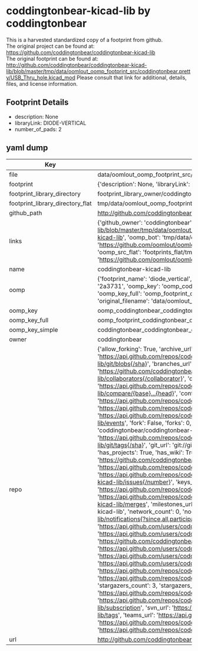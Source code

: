 # coddingtonbear-kicad-lib by coddingtonbear  
This is a harvested standardized copy of a footprint from github.  
The original project can be found at:  
https://github.com/coddingtonbear/coddingtonbear-kicad-lib  
The original footprint can be found at:
http://github.com/coddingtonbear/coddingtonbear-kicad-lib/blob/master/tmp/data/oomlout_oomp_footprint_src/coddingtonbear.pretty/USB_Thru_hole.kicad_mod
Please consult that link for additional, details, files, and license information.  
## Footprint Details
* description: None  
* libraryLink: DIODE-VERTICAL  
* number_of_pads: 2  
## yaml dump  
| Key | Value |  
| --- | --- |  
| file | data/oomlout_oomp_footprint_src/coddingtonbear-kicad-lib/coddingtonbear.pretty/DIODE-VERTICAL.kicad_mod |  
| footprint | {'description': None, 'libraryLink': 'DIODE-VERTICAL', 'number_of_pads': 2} |  
| footprint_library_directory | footprint_library_owner/coddingtonbear_coddingtonbear-kicad-lib |  
| footprint_library_directory_flat | tmp/data/oomlout_oomp_footprint_src/footprints_flat/coddingtonbear_coddingtonbear_diode_vertical/working |  
| github_path | http://github.com/coddingtonbear/coddingtonbear-kicad-lib/blob/master/tmp/data/oomlout_oomp_footprint_src/coddingtonbear.pretty/DIODE-VERTICAL.kicad_mod |  
| links | {'github_owner': 'coddingtonbear', 'github_repo_name': 'coddingtonbear-kicad-lib', 'github_src': 'http://github.com/coddingtonbear/coddingtonbear-kicad-lib/blob/master/tmp/data/oomlout_oomp_footprint_src/coddingtonbear.pretty/USB_Thru_hole.kicad_mod', 'github_src_repo': 'https://github.com/coddingtonbear/coddingtonbear-kicad-lib', 'oomp_bot': 'tmp/data/oomlout_oomp_footprint_src/footprints/coddingtonbear_coddingtonbear_diode_vertical/working', 'oomp_bot_github': 'https://github.com/oomlout/oomlout_oomp_footprint_bot/tree/main/tmp/data/oomlout_oomp_footprint_src/footprints/coddingtonbear_coddingtonbear_diode_vertical/working', 'oomp_src_flat': 'footprints_flat/tmp/data/oomlout_oomp_footprint_src/footprints_flat/coddingtonbear_coddingtonbear_diode_vertical/working', 'oomp_src_flat_github': 'https://github.com/oomlout/oomlout_oomp_footprint_src/tree/main/tmp/data/oomlout_oomp_footprint_src/footprints_flat/coddingtonbear_coddingtonbear_diode_vertical/working'} |  
| name | coddingtonbear-kicad-lib |  
| oomp | {'footprint_name': 'diode_vertical', 'library_name': 'coddingtonbear', 'md5': '2a3731c72395a16c20e7af46a0421c3e', 'md5_10': '2a3731c723', 'md5_5': '2a373', 'md5_6': '2a3731', 'oomp_key': 'oomp_coddingtonbear_coddingtonbear_diode_vertical', 'oomp_key_extra': 'oomp_footprint_coddingtonbear_coddingtonbear_diode_vertical', 'oomp_key_full': 'oomp_footprint_coddingtonbear_coddingtonbear_diode_vertical_2a3731', 'oomp_key_simple': 'coddingtonbear_coddingtonbear_diode_vertical', 'original_filename': 'data/oomlout_oomp_footprint_src/coddingtonbear-kicad-lib/coddingtonbear.pretty/DIODE-VERTICAL.kicad_mod', 'owner_name': 'coddingtonbear'} |  
| oomp_key | oomp_coddingtonbear_coddingtonbear_diode_vertical |  
| oomp_key_full | oomp_footprint_coddingtonbear_coddingtonbear_diode_vertical |  
| oomp_key_simple | coddingtonbear_coddingtonbear_diode_vertical |  
| owner | coddingtonbear |  
| repo | {'allow_forking': True, 'archive_url': 'https://api.github.com/repos/coddingtonbear/coddingtonbear-kicad-lib/{archive_format}{/ref}', 'archived': False, 'assignees_url': 'https://api.github.com/repos/coddingtonbear/coddingtonbear-kicad-lib/assignees{/user}', 'blobs_url': 'https://api.github.com/repos/coddingtonbear/coddingtonbear-kicad-lib/git/blobs{/sha}', 'branches_url': 'https://api.github.com/repos/coddingtonbear/coddingtonbear-kicad-lib/branches{/branch}', 'clone_url': 'https://github.com/coddingtonbear/coddingtonbear-kicad-lib.git', 'collaborators_url': 'https://api.github.com/repos/coddingtonbear/coddingtonbear-kicad-lib/collaborators{/collaborator}', 'comments_url': 'https://api.github.com/repos/coddingtonbear/coddingtonbear-kicad-lib/comments{/number}', 'commits_url': 'https://api.github.com/repos/coddingtonbear/coddingtonbear-kicad-lib/commits{/sha}', 'compare_url': 'https://api.github.com/repos/coddingtonbear/coddingtonbear-kicad-lib/compare/{base}...{head}', 'contents_url': 'https://api.github.com/repos/coddingtonbear/coddingtonbear-kicad-lib/contents/{+path}', 'contributors_url': 'https://api.github.com/repos/coddingtonbear/coddingtonbear-kicad-lib/contributors', 'created_at': '2017-09-06T00:41:38Z', 'default_branch': 'master', 'deployments_url': 'https://api.github.com/repos/coddingtonbear/coddingtonbear-kicad-lib/deployments', 'description': 'KiCad Footprints', 'disabled': False, 'downloads_url': 'https://api.github.com/repos/coddingtonbear/coddingtonbear-kicad-lib/downloads', 'events_url': 'https://api.github.com/repos/coddingtonbear/coddingtonbear-kicad-lib/events', 'fork': False, 'forks': 0, 'forks_count': 0, 'forks_url': 'https://api.github.com/repos/coddingtonbear/coddingtonbear-kicad-lib/forks', 'full_name': 'coddingtonbear/coddingtonbear-kicad-lib', 'git_commits_url': 'https://api.github.com/repos/coddingtonbear/coddingtonbear-kicad-lib/git/commits{/sha}', 'git_refs_url': 'https://api.github.com/repos/coddingtonbear/coddingtonbear-kicad-lib/git/refs{/sha}', 'git_tags_url': 'https://api.github.com/repos/coddingtonbear/coddingtonbear-kicad-lib/git/tags{/sha}', 'git_url': 'git://github.com/coddingtonbear/coddingtonbear-kicad-lib.git', 'has_discussions': False, 'has_downloads': True, 'has_issues': True, 'has_pages': False, 'has_projects': True, 'has_wiki': True, 'homepage': None, 'hooks_url': 'https://api.github.com/repos/coddingtonbear/coddingtonbear-kicad-lib/hooks', 'html_url': 'https://github.com/coddingtonbear/coddingtonbear-kicad-lib', 'id': 102544128, 'is_template': False, 'issue_comment_url': 'https://api.github.com/repos/coddingtonbear/coddingtonbear-kicad-lib/issues/comments{/number}', 'issue_events_url': 'https://api.github.com/repos/coddingtonbear/coddingtonbear-kicad-lib/issues/events{/number}', 'issues_url': 'https://api.github.com/repos/coddingtonbear/coddingtonbear-kicad-lib/issues{/number}', 'keys_url': 'https://api.github.com/repos/coddingtonbear/coddingtonbear-kicad-lib/keys{/key_id}', 'labels_url': 'https://api.github.com/repos/coddingtonbear/coddingtonbear-kicad-lib/labels{/name}', 'language': None, 'languages_url': 'https://api.github.com/repos/coddingtonbear/coddingtonbear-kicad-lib/languages', 'license': None, 'merges_url': 'https://api.github.com/repos/coddingtonbear/coddingtonbear-kicad-lib/merges', 'milestones_url': 'https://api.github.com/repos/coddingtonbear/coddingtonbear-kicad-lib/milestones{/number}', 'mirror_url': None, 'name': 'coddingtonbear-kicad-lib', 'network_count': 0, 'node_id': 'MDEwOlJlcG9zaXRvcnkxMDI1NDQxMjg=', 'notifications_url': 'https://api.github.com/repos/coddingtonbear/coddingtonbear-kicad-lib/notifications{?since,all,participating}', 'open_issues': 0, 'open_issues_count': 0, 'owner': {'avatar_url': 'https://avatars.githubusercontent.com/u/527661?v=4', 'events_url': 'https://api.github.com/users/coddingtonbear/events{/privacy}', 'followers_url': 'https://api.github.com/users/coddingtonbear/followers', 'following_url': 'https://api.github.com/users/coddingtonbear/following{/other_user}', 'gists_url': 'https://api.github.com/users/coddingtonbear/gists{/gist_id}', 'gravatar_id': '', 'html_url': 'https://github.com/coddingtonbear', 'id': 527661, 'login': 'coddingtonbear', 'node_id': 'MDQ6VXNlcjUyNzY2MQ==', 'organizations_url': 'https://api.github.com/users/coddingtonbear/orgs', 'received_events_url': 'https://api.github.com/users/coddingtonbear/received_events', 'repos_url': 'https://api.github.com/users/coddingtonbear/repos', 'site_admin': False, 'starred_url': 'https://api.github.com/users/coddingtonbear/starred{/owner}{/repo}', 'subscriptions_url': 'https://api.github.com/users/coddingtonbear/subscriptions', 'type': 'User', 'url': 'https://api.github.com/users/coddingtonbear'}, 'private': False, 'pulls_url': 'https://api.github.com/repos/coddingtonbear/coddingtonbear-kicad-lib/pulls{/number}', 'pushed_at': '2019-02-23T04:10:06Z', 'releases_url': 'https://api.github.com/repos/coddingtonbear/coddingtonbear-kicad-lib/releases{/id}', 'size': 72, 'ssh_url': 'git@github.com:coddingtonbear/coddingtonbear-kicad-lib.git', 'stargazers_count': 3, 'stargazers_url': 'https://api.github.com/repos/coddingtonbear/coddingtonbear-kicad-lib/stargazers', 'statuses_url': 'https://api.github.com/repos/coddingtonbear/coddingtonbear-kicad-lib/statuses/{sha}', 'subscribers_count': 1, 'subscribers_url': 'https://api.github.com/repos/coddingtonbear/coddingtonbear-kicad-lib/subscribers', 'subscription_url': 'https://api.github.com/repos/coddingtonbear/coddingtonbear-kicad-lib/subscription', 'svn_url': 'https://github.com/coddingtonbear/coddingtonbear-kicad-lib', 'tags_url': 'https://api.github.com/repos/coddingtonbear/coddingtonbear-kicad-lib/tags', 'teams_url': 'https://api.github.com/repos/coddingtonbear/coddingtonbear-kicad-lib/teams', 'temp_clone_token': None, 'topics': [], 'trees_url': 'https://api.github.com/repos/coddingtonbear/coddingtonbear-kicad-lib/git/trees{/sha}', 'updated_at': '2022-12-17T16:36:20Z', 'url': 'https://api.github.com/repos/coddingtonbear/coddingtonbear-kicad-lib', 'visibility': 'public', 'watchers': 3, 'watchers_count': 3, 'web_commit_signoff_required': False} |  
| url | http://github.com/coddingtonbear/coddingtonbear-kicad-lib |  

